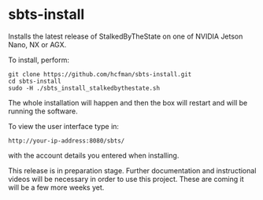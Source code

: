 # sbts-install

Installs the latest release of StalkedByTheState on one of NVIDIA Jetson Nano, NX or AGX.

To install, perform:

```
git clone https://github.com/hcfman/sbts-install.git
cd sbts-install
sudo -H ./sbts_install_stalkedbythestate.sh
```

The whole installation will happen and then the box will restart and will be running the software.

To view the user interface type in:

```
http://your-ip-address:8080/sbts/
```

with the account details you entered when installing.

This release is in preparation stage. Further documentation and instructional videos will be necessary in order to use this project. These are coming it will be a few more weeks yet.

